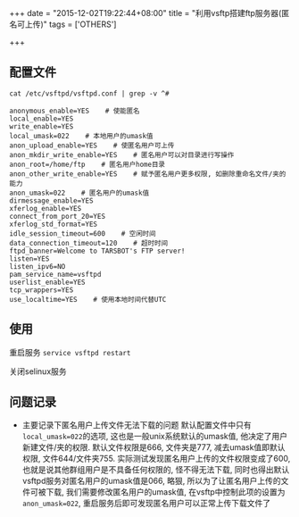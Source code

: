 +++
date = "2015-12-02T19:22:44+08:00"
title = "利用vsftp搭建ftp服务器(匿名可上传)"
tags = ['OTHERS']

+++
## 配置文件
`cat /etc/vsftpd/vsftpd.conf | grep -v ^#`
```shell
anonymous_enable=YES    # 使能匿名
local_enable=YES
write_enable=YES
local_umask=022    # 本地用户的umask值
anon_upload_enable=YES    # 使匿名用户可上传
anon_mkdir_write_enable=YES    # 匿名用户可以对目录进行写操作
anon_root=/home/ftp    # 匿名用户home目录
anon_other_write_enable=YES    # 赋予匿名用户更多权限, 如删除重命名文件/夹的能力
anon_umask=022    # 匿名用户的umask值
dirmessage_enable=YES
xferlog_enable=YES
connect_from_port_20=YES
xferlog_std_format=YES
idle_session_timeout=600    # 空闲时间
data_connection_timeout=120    # 超时时间
ftpd_banner=Welcome to TARSBOT's FTP server!
listen=YES
listen_ipv6=NO
pam_service_name=vsftpd
userlist_enable=YES
tcp_wrappers=YES
use_localtime=YES    # 使用本地时间代替UTC
```

## 使用
重启服务
`service vsftpd restart`

关闭selinux服务

## 	问题记录

- 主要记录下匿名用户上传文件无法下载的问题
默认配置文件中只有`local_umask=022`的选项, 这也是一般unix系统默认的umask值, 他决定了用户新建文件/夹的权限. 默认文件权限是666, 文件夹是777, 减去umask值即默认权限, 文件644/文件夹755. 实际测试发现匿名用户上传的文件权限变成了600, 也就是说其他群组用户是不具备任何权限的, 怪不得无法下载, 同时也得出默认vsftpd服务对匿名用户的umask值是066, 略狠, 所以为了让匿名用户上传的文件可被下载, 我们需要修改匿名用户的umask值, 在vsftp中控制此项的设置为`anon_umask=022`, 重启服务后即可发现匿名用户可以正常上传下载文件了